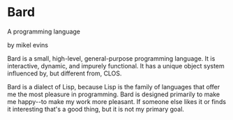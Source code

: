 # Bard 
A programming language

by mikel evins

Bard is a small, high-level, general-purpose programming language. It
is interactive, dynamic, and impurely functional. It has a unique
object system influenced by, but different from, CLOS.

Bard is a dialect of Lisp, because Lisp is the family of languages
that offer me the most pleasure in programming. Bard is designed
primarily to make me happy--to make my work more pleasant. If someone
else likes it or finds it interesting that's a good thing, but it is
not my primary goal.



